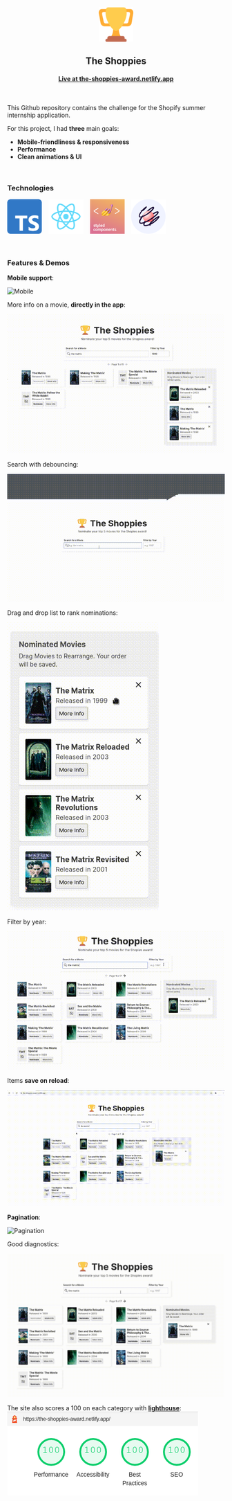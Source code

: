 <div align=center>
  <img alt="Logo" src="./public/logo192.png" width="80" height="80" />
  <h2>The Shoppies</h2>
  <h4><a href="https://the-shoppies-award.netlify.app/">Live at <b>the-shoppies-award.netlify.app</b></a></h4>
</div>

<br />

This Github repository contains the challenge for the Shopify summer internship
application.

For this project, I had **three** main goals:

- **Mobile-friendliness & responsiveness**
- **Performance**
- **Clean animations & UI**

<br />

### Technologies

<a href="https://www.typescriptlang.org/"><img alt="Typescript" src="./assets/typescriptLogo.png" width="80" height="80"/></a>
&nbsp;&nbsp;
<a href="https://reactjs.org/"><img alt="React" src="./assets/reactLogo.png" width="80" height="80"/></a>
&nbsp;&nbsp;
<a href="https://styled-components.com/"><img alt="React Styled Components" src="./assets/styledComponents.png" width="80" height="80"/></a>
&nbsp;&nbsp;
<a href="https://www.react-spring.io/"><img alt="React Spring" src="./assets/reactSpring.png" width="80" height="80"/></a>

<br />

### Features & Demos

**Mobile support**:

![Mobile](./assets/mobile.gif)

More info on a movie, **directly in the app**:

![MoreInfo](./assets/infoPopup.gif)

Search with debouncing:

![Search](./assets/search.gif)

Drag and drop list to rank nominations:

![List](./assets/draggableList.gif)

Filter by year:

![FilterByYear](./assets/filterByYear.gif)

Items **save on reload**:

![SaveSelections](./assets/saveSelections.gif)

**Pagination**:

![Pagination](./assets/pagination.gif)

Good diagnostics:

![Errors](./assets/goodErrors.gif)

The site also scores a 100 on each category with [**lighthouse**](https://developers.google.com/web/tools/lighthouse):
![Lighthouse Tests](./assets/lighthouse.png)
